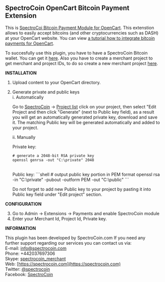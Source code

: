 SpectroCoin OpenCart Bitcoin Payment Extension
---------------

This is [SpectroCoi Bitcoin Payment Module for OpenCart](https://spectrocoin.com/en/plugins/accept-bitcoin-opencart.html). This extenstion allows to easily accept bitcoins (and other cryptocurrencies such as DASH) at your OpenCart website. You can view [a tutorial how to integrate bitcoin payments for OpenCart](https://www.youtube.com/watch?v=pMKTjTI_UGk).

To succesfully use this plugin, you have to have a SpectroCoin Bitcoin wallet. You can get it [here](https://spectrocoin.com/en/bitcoin-wallet.html). Also you have to create a merchant project to get merchant and project IDs, to do so create a new merchant project [here](https://spectrocoin.com/en/merchant/api/create.html).

**INSTALLATION**

1. Upload content to your OpenCart directory.
2. Generate private and public keys<br />
	i. Automatically<br />
	
	Go to [SpectroCoin](https://spectrocoin.com/) -> [Project list](https://spectrocoin.com/en/merchant/api/list.html)
	click on your project, then select "Edit Project and then click "Generate" (next to Public key field), as a result you will get an automatically generated private key, download and save it. The matching Public key will be generated automatically and added to your project.
	
	ii. Manually<br />
    	
	Private key:
    ```shell
    # generate a 2048-bit RSA private key
    openssl genrsa -out "C:\private" 2048
	
    ```
    <br />
    	Public key:
    ```shell
    # output public key portion in PEM format
    openssl rsa -in "C:\private" -pubout -outform PEM -out "C:\public"
    ```
	<br />

	Do not forget to add new Public key to your project by pasting it into Public key field under "Edit project" section. 
    
**CONFIGURATION**

3. Go to Admin -> Extensions -> Payments and enable SpectroCoin module
4. Enter your Merchant Id, Project Id, Private key.

**INFORMATION**

This plugin has been developed by SpectroCoin.com
If you need any further support regarding our services you can contact us via:<br />
E-mail: [info@spectrocoin.com](mailto:info@spectrocoin.com)<br />
Phone: +442037697306<br />
Skype: [spectrocoin_merchant](skype:spectrocoin_merchant)<br />
Web: [https://spectrocoin.com](https://spectrocoin.com)<br />
Twitter: [@spectrocoin](https://twitter.com/spectrocoin)<br />
Facebook: [SpectroCoin](https://www.facebook.com/spectrocoin)<br />
